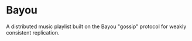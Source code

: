 # Bayou
A distributed music playlist built on the Bayou "gossip" protocol for weakly consistent replication.
